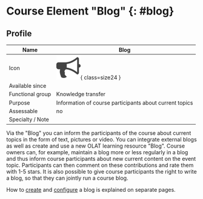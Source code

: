 #  Course Element "Blog" {: #blog}


## Profile

Name | Blog
---------|----------
Icon | ![Blog Icon](assets/blog.png){ class=size24 }
Available since | 
Functional group | Knowledge transfer
Purpose | Information of course participants about current topics
Assessable | no
Specialty / Note | 



Via the "Blog" you can inform the participants of the course about current
topics in the form of text, pictures or video. You can integrate external
blogs as well as create and use a new OLAT learning resource "Blog". Course
owners can, for example, maintain a blog more or less regularly in a blog and
thus inform course participants about new current content on the event topic.
Participants can then comment on these contributions and rate them with 1-5
stars. It is also possible to give course participants the right to write a
blog, so that they can jointly run a course blog.

How to [create](../resource_blog/Four_Steps_to_Your_Blog.md) and
[configure](../learningresources/Blog_Further_Configurations.md) a blog is explained on
separate pages.